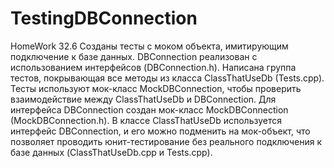 # TestingDBConnection
HomeWork 32.6
Созданы тесты с моком объекта, имитирующим подключение к базе данных. DBConnection реализован с использованием интерфейсов (DBConnection.h). Написана группа тестов, покрывающая все методы из класса ClassThatUseDb (Tests.cpp). Тесты используют мок-класс MockDBConnection, чтобы проверить взаимодействие между ClassThatUseDb и DBConnection. Для интерфейса DBConnection создан мок-класс MockDBConnection (MockDBConnection.h). В классе ClassThatUseDb используется интерфейс DBConnection, и его можно подменить на мок-объект, что позволяет проводить юнит-тестирование без реального подключения к базе данных (ClassThatUseDb.cpp и Tests.cpp).
